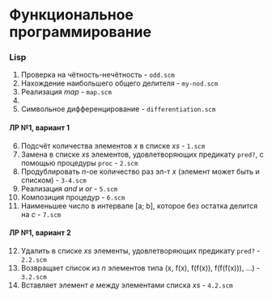 # Функциональное программирование
### Lisp
1. Проверка на чётность-нечётность - `odd.scm`        
2. Нахождение наибольшего общего делителя - `my-nod.scm`      
3. Реализация *map* - `map.scm`    
4. 
5. Символьное дифференцирование - `differentiation.scm`      

#### ЛР №1, вариант 1
6. Подсчёт количествa элементов *x* в списке *xs* - `1.scm`      
7. Замена в списке *xs* элементов, удовлетворяющих предикату `pred?`, с помощью процедуры `proc` - `2.scm`      
8. Продублировать *n*-ое количество раз эл-т *x* (элемент может быть и списком) - `3-4.scm`       
9. Реализация *and* и *or* - `5.scm`         
10. Композиция процедур - `6.scm`        
11. Наименьшее число в интервале [a; b], которое без остатка делится на *c* - `7.scm`     

#### ЛР №1, вариант 2
12. Удалить в списке *xs* элементы, удовлетворяющих предикату `pred?` - `2.2.scm`             
13. Возвращает список из *n* элементов типа (x, f(x), f(f(x)), f(f(f(x))), ...) - `3.2.scm`    
14. Вставляет элемент *e* между элементами списка *xs* - `4.2.scm`
